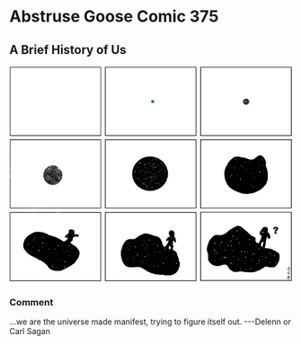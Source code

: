 # Abstruse Goose Comic 375
## A Brief History of Us

![image](we_are_the_universe_trying_to_understand_itself.png)
### Comment
...we are the universe made manifest, trying to figure itself out. ---Delenn or Carl Sagan
